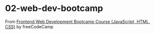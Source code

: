 # 02-web-dev-bootcamp
From [Frontend Web Development Bootcamp Course (JavaScript, HTML, CSS)](https://www.youtube.com/watch?v=zJSY8tbf_ys) by freeCodeCamp